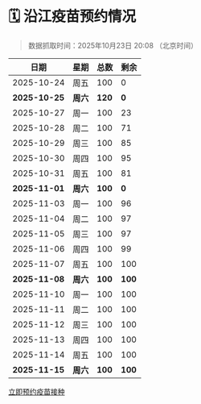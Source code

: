 # 🗓️ 沿江疫苗预约情况

> 数据抓取时间：2025年10月23日 20:08 （北京时间）

| 日期 | 星期 | 总数 | 剩余 |
|------|------|------|------|
| 2025-10-24 | 周五 | 100 | 0 |
| **2025-10-25** | **周六** | **120** | **0** |
| 2025-10-27 | 周一 | 100 | 23 |
| 2025-10-28 | 周二 | 100 | 71 |
| 2025-10-29 | 周三 | 100 | 85 |
| 2025-10-30 | 周四 | 100 | 95 |
| 2025-10-31 | 周五 | 100 | 81 |
| **2025-11-01** | **周六** | **100** | **0** |
| 2025-11-03 | 周一 | 100 | 96 |
| 2025-11-04 | 周二 | 100 | 97 |
| 2025-11-05 | 周三 | 100 | 97 |
| 2025-11-06 | 周四 | 100 | 99 |
| 2025-11-07 | 周五 | 100 | 100 |
| **2025-11-08** | **周六** | **100** | **100** |
| 2025-11-10 | 周一 | 100 | 100 |
| 2025-11-11 | 周二 | 100 | 100 |
| 2025-11-12 | 周三 | 100 | 100 |
| 2025-11-13 | 周四 | 100 | 100 |
| 2025-11-14 | 周五 | 100 | 100 |
| **2025-11-15** | **周六** | **100** | **100** |


<div class="button-container">
<a class="btn" href="http://yfzweb.ishequ.net/#/login" target="_blank">立即预约疫苗接种</a>
</div>
